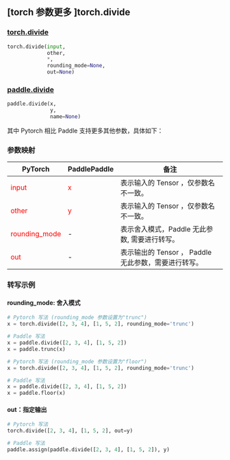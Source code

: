 ## [torch 参数更多 ]torch.divide
### [torch.divide](https://pytorch.org/docs/stable/generated/torch.divide.html?highlight=divide#torch.divide)
```python
torch.divide(input,
             other,
             *,
             rounding_mode=None,
             out=None)
```

### [paddle.divide](https://www.paddlepaddle.org.cn/documentation/docs/zh/api/paddle/tensor/math/divide_cn.html#divide)
```python
paddle.divide(x,
              y,
              name=None)
```

其中 Pytorch 相比 Paddle 支持更多其他参数，具体如下：
### 参数映射
| PyTorch       | PaddlePaddle | 备注                                                   |
| ------------- | ------------ | ------------------------------------------------------ |
| <font color='red'> input </font> | <font color='red'> x </font> | 表示输入的 Tensor ，仅参数名不一致。  |
| <font color='red'> other </font> | <font color='red'> y </font> | 表示输入的 Tensor ，仅参数名不一致。  |
| <font color='red'> rounding_mode </font> | -            | 表示舍入模式，Paddle 无此参数, 需要进行转写。  |
| <font color='red'> out </font> | -  | 表示输出的 Tensor ， Paddle 无此参数，需要进行转写。    |


### 转写示例
#### rounding_mode: 舍入模式
```python
# Pytorch 写法 (rounding_mode 参数设置为"trunc")
x = torch.divide([2, 3, 4], [1, 5, 2], rounding_mode='trunc')

# Paddle 写法
x = paddle.divide([2, 3, 4], [1, 5, 2])
x = paddle.trunc(x)

# Pytorch 写法 (rounding_mode 参数设置为"floor")
x = torch.divide([2, 3, 4], [1, 5, 2], rounding_mode='trunc')

# Paddle 写法
x = paddle.divide([2, 3, 4], [1, 5, 2])
x = paddle.floor(x)
```

#### out：指定输出
```python
# Pytorch 写法
torch.divide([2, 3, 4], [1, 5, 2], out=y)

# Paddle 写法
paddle.assign(paddle.divide([2, 3, 4], [1, 5, 2]), y)
```
